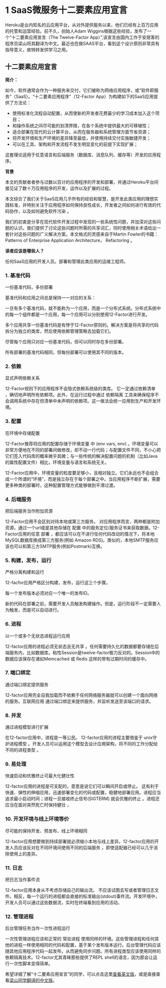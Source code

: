 # 1 SaaS微服务十二要素应用宣言

Heroku是业内知名的云应用平台，从对外提供服务以来，他们已经有上百万应用的托管和运营经验。前不久，创始人Adam Wiggins根据这些经验，发布了一个“十二要素应用宣言（The Twelve-Factor App）”,该宣言由国内工作于安居客的程序员梁山将其翻译为中文。最近也在做SAAS平台，看到这个设计原则非常具有指导意义，故特转发供学习之用。



## 十二要素应用宣言



**简介：**



如今，软件通常会作为一种服务来交付，它们被称为网络应用程序，或“软件即服务”（SaaS）。“十二要素应用程序”（12-Factor App）为构建如下的SaaS应用提供了方法论：

- 使用标准化流程自动配置，从而使新的开发者花费最少的学习成本加入这个项目；
- 和操作系统之间尽可能的划清界限，在各个系统中提供最大的可移植性；
- 适合部署在现代的云计算平台，从而在服务器和系统管理方面节省资源；
- 将开发环境和生产环境的差异降至最低，并使用持续交付实施敏捷开发；
- 可以在工具、架构和开发流程不发生明显变化的前提下实现扩展；

这套理论适用于任意语言和后端服务（数据库、消息队列、缓存等）开发的应用程序。



**背景**



本文的贡献者者参与过数以百计的应用程序的开发和部署，并通过Heroku平台间接见证了数十万应用程序的开发，运作以及扩展的过程。



本文综合了我们关于SaaS应用几乎所有的经验和智慧，是开发此类应用的理想实践标准，并特别关注于应用程序如何保持良性成长，开发者之间如何进行有效的代码协作，以及如何避免软件污染 。



我们的初衷是分享在现代软件开发过程中发现的一些系统性问题，并加深对这些问题的认识。我们提供了讨论这些问题时所需的共享词汇，同时使用相关术语给出一套针对这些问题的广义解决方案。本文格式的灵感来自于Martin Fowler的书籍： Patterns of Enterprise Application Architecture， Refactoring 。



**读者应该是哪些人？**



任何SaaS应用的开发人员。部署和管理此类应用的运维工程师。



### 1. 基准代码



一份基准代码，多份部署



基准代码和应用之间总是保持一一对应的关系：



一旦有多个基准代码，就不能称为一个应用，而是一个分布式系统。分布式系统中的每一个组件都是一个应用，每一个应用可以分别使用12-Factor进行开发。



多个应用共享一份基准代码是有悖于12-Factor原则的。解决方案是将共享的代码拆分为独立的类库，然后使用依赖管理策略去加载它们。



尽管每个应用只对应一份基准代码，但可以同时存在多份部署。



所有部署的基准代码相同，但每份部署可以使用其不同的版本。



### 2. 依赖



显式声明依赖关系



12-Factor规则下的应用程序不会隐式依赖系统级的类库。 它一定通过依赖清单 ，确切地声明所有依赖项。此外，在运行过程中通过 依赖隔离 工具来确保程序不会调用系统中存在但清单中未声明的依赖项。这一做法会统一应用到生产和开发环境。



### 3. 配置



在环境中存储配置



12-Factor推荐将应用的配置存储于环境变量 中 (env vars, env) 。环境变量可以非常方便地在不同的部署间做修改，却不动一行代码；与配置文件不同，不小心把它们签入代码库的概率微乎其微；与一些传统的解决配置问题的机制（比如Java的属性配置文件）相比，环境变量与语言和系统无关。



12-Factor应用中，环境变量的粒度要足够小，且相对独立。它们永远也不会组合成一个所谓的“环境”，而是独立存在于每个部署之中。当应用程序不断扩展，需要更多种类的部署时，这种配置管理方式能够做到平滑过渡。



### 4. 后端服务



把后端服务当作附加资源



12-Factor应用不会区别对待本地或第三方服务。 对应用程序而言，两种都是附加资源，通过一个url或是其他存储在 配置 中的服务定位/服务证书来获取数据。12-Factor应用的任意 部署 ，都应该可以在不进行任何代码改动的情况下，将本地MySQL数据库换成第三方服务(例如 Amazon RDS)。类似的，本地SMTP服务应该也可以和第三方SMTP服务(例如Postmark)互换。



### 5. 构建，发布，运行



严格分离构建和运行



12-facfor应用严格区分构建，发布，运行这三个步骤。



每一个发布版本必须对应一个唯一的发布ID。



新的代码在部署之前，需要开发人员触发构建操作。但是，运行阶段不一定需要人为触发，而是可以自动进行。



### 6. 进程



以一个或多个无状态进程运行应用



12-factor应用的进程必须无状态且无共享 。任何需要持久化的数据都要存储在后端服务内，比如数据库。粘性Session是twelve-factor极力反对的。Session中的数据应该保存在诸如Memcached 或 Redis 这样的带有过期时间的缓存中。



### 7. 端口绑定



通过端口绑定提供服务



12-factor应用完全自我加载而不依赖于任何网络服务器就可以创建一个面向网络的服务。互联网应用 通过端口绑定来提供服务，并监听发送至该端口的请求。



### 8. 并发



通过进程模型进行扩展



在12-factor应用中，进程是一等公民。 12-factor应用的进程主要借鉴于 unix守护进程模型 。开发人员可以运用这个模型去设计应用架构，将不同的工作分配给不同的进程类型 。



### 9. 易处理



快速启动和优雅终止可最大化健壮性



12-factor应用的进程是可支配的，意思是说它们可以瞬间开启或停止。 这有利于快速、弹性的伸缩应用，迅速部署变化的代码或配置，稳健地部署应用。进程应当追求最小启动时间；进程一旦接收终止信号(SIGTERM) 就会优雅的终止 。进程还应当在面对突然死亡时保持健壮 ，



### 10. 开发环境与线上环境等价



尽可能的保持开发、预发布、线上环境相同



12-factor应用想要做到持续部署就必须缩小本地与线上差异。12-factor应用的开发人员应该反对在不同环境间使用不同的后端服务 ，即使适配器已经可以几乎消除使用上的差异。



### 11. 日志



把日志当作事件流



12-factor应用本身从不考虑存储自己的输出流。 不应该试图去写或者管理日志文件。相反，每一个运行的进程都会直接的标准输出(stdout)事件流。开发环境中，开发人员可以通过这些数据流，实时在终端看到应用的活动。



### 12. 管理进程



后台管理任务当作一次性进程运行



一次性管理进程应该和正常的 常驻进程 使用同样的环境。这些管理进程和任何其他的进程一样使用相同的代码和配置，基于某个发布版本运行。后台管理代码应该随其他应用程序代码一起发布，从而避免同步问题。所有进程类型应该使用同样的依赖隔离技术。12-factor尤其青睐那些提供了REPL shell的语言，因为那会让运行一次性脚本变得简单。



希望详细了解“十二要素应用宣言”的同学，可以点击这里[查看英文版](http://www.12factor.net/)，或是直接查看[梁山同学翻译的中文版](http://www.harmy.me/the-twelve-factor-app.html)。